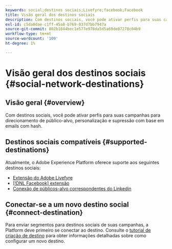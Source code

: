 ```yaml
---
keywords: social;destinos sociais;Livefyre;facebook;Facebook
title: Visão geral dos destinos sociais
description: Com destinos sociais, você pode ativar perfis para suas campanhas para direcionamento de público-alvo, personalização e supressão com base em emails com hash.
exl-id: c5da8dae-c1ff-45a8-b769-037d7bb7947a
source-git-commit: 802b1844bec1e577e978da5d5a69de87278c04b9
workflow-type: tm+mt
source-wordcount: '109'
ht-degree: 1%

---
```


# Visão geral dos destinos sociais {#social-network-destinations}

## Visão geral {#overview}

Com destinos sociais, você pode ativar perfis para suas campanhas para direcionamento de público-alvo, personalização e supressão com base em emails com hash.

## Destinos sociais compatíveis {#supported-destinations}

Atualmente, o Adobe Experience Platform oferece suporte aos seguintes destinos sociais:

* [Extensão do Adobe Livefyre](adobe-livefyre.md)
* [[!DNL Facebook] extensão](facebook.md)
* [Conexão de públicos-alvo correspondentes do Linkedin](linkedin.md)

## Conectar-se a um novo destino social {#connect-destination}

Para enviar segmentos para destinos sociais de suas campanhas, a Platform deve primeiro se conectar ao destino. Consulte o [tutorial de criação de destino](../../ui/connect-destination.md) para obter informações detalhadas sobre como configurar um novo destino.
